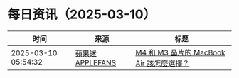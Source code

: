 ﻿# 每日资讯（2025-03-10）

|时间|来源|标题|
|---|---|---|
|2025-03-10 05:54:32|[蘋果迷 APPLEFANS](https://applefans.today/feed/)|[M4 和 M3 晶片的 MacBook Air 該怎麼選擇？](https://applefans.today/2025-03-how-to-choose-m4-m3-macbook-air/)|
